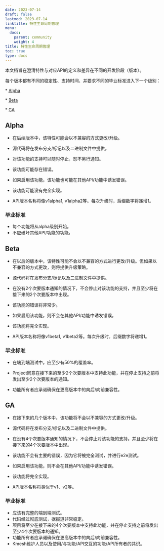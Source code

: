 ```yaml
---
date: 2023-07-14
draft: false
lastmod: 2023-07-14
linktitle: 特性生命周期管理
menu:
  docs:
    parent: community
    weight: 4
title: 特性生命周期管理
toc: true
type: docs
---
```

本文档旨在澄清特性与对应API的定义和差异在不同的开发阶段（版本）。

每个版本都有不同的稳定性、支持时间、并要求不同的毕业标准进入下一个级别：

\* [Alpha](#alpha)

\* [Beta](#beta)

\* [GA](#ga)

##  Alpha

- 在后续版本中，该特性可能会以不兼容的方式更改/升级。

- 源代码将在发布分支/标记以及二进制文件中提供。

- 对该功能的支持可以随时停止，恕不另行通知。

- 该功能可能存在错误。

- 如果启用该功能，该功能也可能在其他API/功能中诱发错误。

- 该功能可能没有完全实现。

- API版本名称将像v1alpha1, v1alpha2等。每次升级时，后缀数字将递增1。

### 毕业标准

- 每个功能将从alpha级别开始。
- 不应破坏其他API/功能的功能。

## Beta

- 在以后的版本中，该特性可能不会以不兼容的方式进行更改/升级。但如果以不兼容的方式更改，则将提供升级策略。

- 源代码将在发布分支/标记以及二进制文件中提供。

- 在没有2个次要版本通知的情况下，不会停止对该功能的支持，并且至少将在接下来的2个次要版本中出现。

- 该功能的错误将非常少。

- 如果启用该功能，则不会在其他API/功能中诱发错误。

- 该功能将完全实现。

- API版本名称将像v1beta1, v1beta2等。每次升级时，后缀数字将递增1。

### 毕业标准

- 在端到端测试中，应至少有50%的覆盖率。

- Project同意在接下来的至少2个次要版本中支持此功能，并在停止支持之前将发出至少2个次要版本的通知。
- 功能所有者应承诺确保在更高版本中的向后/向前兼容性。

## GA

- 在接下来的几个版本中，该功能将不会以不兼容的方式更改/升级。

- 源代码将在发布分支/标记以及二进制文件中提供。

- 在没有4个次要版本通知的情况下，不会停止对该功能的支持，并且至少将在接下来的4个次要版本中出现。

- 该功能不会有主要的错误，因为它将被完全测试，并进行e2e测试。

- 如果启用该功能，则不会在其他API/功能中诱发错误。

- 该功能将完全实现。

- API版本名称将类似于v1、v2等。

### 毕业标准

- 应该有完整的端到端测试。
- 代码经过彻底测试，据报道非常稳定。
- 项目将至少在接下来的4个次要版本中支持此功能，并在停止支持之前将发出至少4个次要版本的通知。
- 功能所有者应承诺确保在更高版本中的向后/向前兼容性。
- Kmesh维护人员以及使用/与功能/API交互的功能/API所有者的共识。